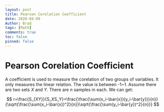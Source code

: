 ```yaml
---
layout: post
title: Pearson Corelation Coefficient
date: 2020-04-09
Author: Brad
tags: [Math]
comments: true
toc: false
pinned: false
---
```


# Pearson Corelation Coefficient
A coefficient is used to measure the corelation of two groups of variables. It only measures the linear relation. The value is between -1~1. Assume there are two sets $X$ and $Y$. There are $n$ samples in each. We can get:
<!-- more -->

$$
r=\frac{S_{XY}}{S_XS_Y}=\frac{\frac{\sum(x_i-\bar{x})(y_i-\bar{y})}{n}}{\sqrt{\frac{\sum(x_i-\bar{x})^2}{n}}\sqrt{\frac{\sum(y_i-\bar{y})^2}{n}}}
$$
